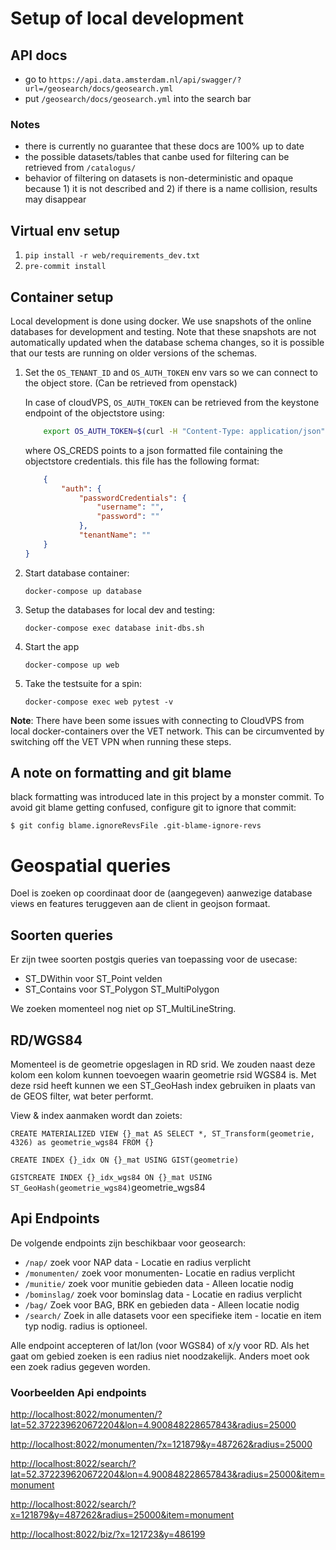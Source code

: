 # Setup of local development

## API docs

- go to `https://api.data.amsterdam.nl/api/swagger/?url=/geosearch/docs/geosearch.yml`
- put `/geosearch/docs/geosearch.yml` into the search bar

### Notes

- there is currently no guarantee that these docs are 100% up to date
- the possible datasets/tables that canbe used for filtering can be retrieved from `/catalogus/`
- behavior of filtering on datasets is non-deterministic and opaque because 1) it is not described and 2) if there is a name collision, results may disappear

## Virtual env setup

1) `pip install -r web/requirements_dev.txt`
2) `pre-commit install`

## Container setup

Local development is done using docker. We use snapshots of the online databases for development and testing.
Note that these snapshots are not automatically updated when the database schema changes, so it is possible that our
tests are running on older versions of the schemas.

1) Set the `OS_TENANT_ID` and `OS_AUTH_TOKEN` env vars so we can connect to the object store. (Can be retrieved from openstack)    

    In case of cloudVPS, `OS_AUTH_TOKEN` can be retrieved from the keystone endpoint of the objectstore using:

    ```bash
        export OS_AUTH_TOKEN=$(curl -H "Content-Type: application/json" -s 'https://identity.stack.cloudvps.com/v2.0/tokens' -d @$OS_CREDS | python -c "import sys; import json; print(json.loads(sys.stdin.read())['access']['token']['id'])")
    ```

    where OS_CREDS points to a json formatted file containing the objectstore credentials. this file has the following format:

    ```json
        {
            "auth": {
                "passwordCredentials": {
                    "username": "",
                    "password": ""
                },
                "tenantName": ""
        }
    }
    ```

2) Start database container:

    `docker-compose up database`

3) Setup the databases for local dev and testing:

    `docker-compose exec database init-dbs.sh`

4) Start the app

    `docker-compose up web`

5) Take the testsuite for a spin:

    `docker-compose exec web pytest -v`

**Note**: There have been some issues with connecting to CloudVPS from local docker-containers
over the VET network. This can be circumvented by switching off the VET VPN when running these steps.

## A note on formatting and git blame

black formatting was introduced late in this project by a monster commit.
To avoid git blame getting confused, configure git to ignore that commit:

`$ git config blame.ignoreRevsFile .git-blame-ignore-revs`

# Geospatial queries

Doel is zoeken op coordinaat door de (aangegeven) aanwezige database
views en features teruggeven aan de client in geojson formaat.

## Soorten queries
Er zijn twee soorten postgis queries van toepassing voor de usecase:

* ST_DWithin voor ST_Point velden
* ST_Contains voor ST_Polygon ST_MultiPolygon

We zoeken momenteel nog niet op ST_MultiLineString.

## RD/WGS84
Momenteel is de geometrie opgeslagen in RD srid. We zouden naast deze
kolom een kolom kunnen toevoegen waarin geometrie rsid WGS84 is. Met
deze rsid heeft kunnen we een ST_GeoHash index gebruiken in plaats van
de GEOS filter, wat beter performt.

View & index aanmaken wordt dan zoiets:

`CREATE MATERIALIZED VIEW {}_mat AS SELECT *, ST_Transform(geometrie,
4326) as geometrie_wgs84 FROM {}`

`CREATE INDEX {}_idx ON {}_mat USING GIST(geometrie)`

`GISTCREATE INDEX {}_idx_wgs84 ON {}_mat USING
ST_GeoHash(geometrie_wgs84)`geometrie_wgs84


## Api Endpoints

De volgende endpoints zijn beschikbaar voor geosearch:

- `/nap/` zoek voor NAP data - Locatie en radius verplicht
- `/monumenten/` zoek voor monumenten- Locatie en radius verplicht
- `/munitie/` zoek voor munitie gebieden data - Alleen locatie nodig
- `/bominslag/` zoek voor bominslag data - Locatie en radius verplicht
- `/bag/` Zoek voor BAG, BRK en gebieden data - Alleen locatie nodig
- `/search/` Zoek in alle datasets voor een specifieke item - locatie en item typ nodig. radius is optioneel.

Alle endpoint accepteren of lat/lon (voor WGS84) of x/y voor RD. Als het gaat om gebied zoeken is een radius niet noodzakelijk. Anders moet ook een zoek radius gegeven worden.

### Voorbeelden Api endpoints
<http://localhost:8022/monumenten/?lat=52.372239620672204&lon=4.900848228657843&radius=25000>

<http://localhost:8022/monumenten/?x=121879&y=487262&radius=25000>

<http://localhost:8022/search/?lat=52.372239620672204&lon=4.900848228657843&radius=25000&item=monument>

<http://localhost:8022/search/?x=121879&y=487262&radius=25000&item=monument>

<http://localhost:8022/biz/?x=121723&y=486199>

